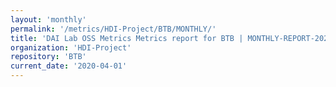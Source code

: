```yaml
---
layout: 'monthly'
permalink: '/metrics/HDI-Project/BTB/MONTHLY/'
title: 'DAI Lab OSS Metrics Metrics report for BTB | MONTHLY-REPORT-2020-04-01'
organization: 'HDI-Project'
repository: 'BTB'
current_date: '2020-04-01'
---
```

